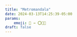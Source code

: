 ```yaml
---
title: "Metromandala"
date: 2024-03-13T14:25:39-05:00
params:
    emoji: 📖 → ⭕🍄🚆
draft: false
---
```


